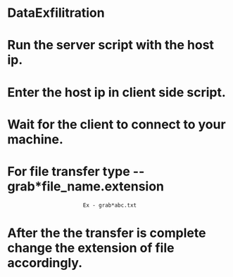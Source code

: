 # DataExfilitration
# Run the server script with the host ip.
# Enter the host ip in client side script.
# Wait for the client to connect to your machine.
# For file transfer type -- grab*file_name.extension
                            Ex - grab*abc.txt
# After the the transfer is complete change the extension of file accordingly.
